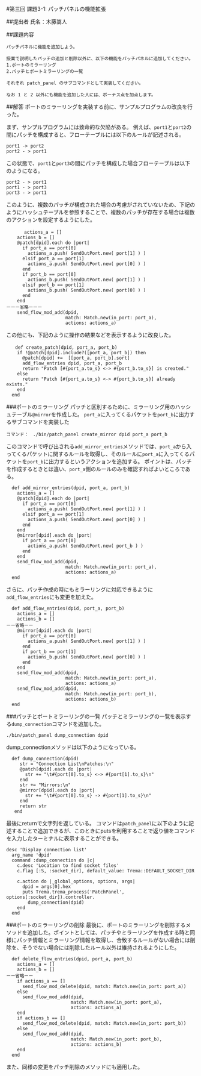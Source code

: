 #第三回 課題3-1: パッチパネルの機能拡張

##提出者
氏名：木藤嵩人

##課題内容
```
パッチパネルに機能を追加しよう。

授業で説明したパッチの追加と削除以外に、以下の機能をパッチパネルに追加してください。
1.ポートのミラーリング
2.パッチとポートミラーリングの一覧

それぞれ patch_panel のサブコマンドとして実装してください。

なお 1 と 2 以外にも機能を追加した人には、ボーナス点を加点します。
```

##解答
ポートのミラーリングを実装する前に、サンプルプログラムの改良を行った。

まず、サンプルプログラムには致命的な欠陥がある。
例えば、`port1`と`port2`の間にパッチを構成すると、フローテーブルには以下のルールが記述される。
```
port1 -> port2
port2 - > port1
```
この状態で、`port1`と`port3`の間にパッチを構成した場合フローテーブルは以下のようになる。
```
port2 - > port1
port1 - > port3
port3 - > port1
```
このように、複数のパッチが構成された場合の考慮がされていないため、下記のようにハッシュテーブルを参照することで、複数のパッチが存在する場合は複数のアクションを設定するようにした。
```
　　　　actions_a = []
    actions_b = []
    @patch[dpid].each do |port|
      if port_a == port[0]
        actions_a.push( SendOutPort.new( port[1] ) )
      elsif port_a == port[1]
        actions_a.push( SendOutPort.new( port[0] ) )
      end
      if port_b == port[0]
        actions_b.push( SendOutPort.new( port[1] ) )
      elsif port_b == port[1]
        actions_b.push( SendOutPort.new( port[0] ) )
      end
    end
ーーー省略ーーー
    send_flow_mod_add(dpid,
                      match: Match.new(in_port: port_a),
                      actions: actions_a)
```


この他にも、下記のように操作の結果などを表示するように改良した。
```
　　def create_patch(dpid, port_a, port_b)
    if !@patch[dpid].include?([port_a, port_b]) then
      @patch[dpid] +=  [[port_a, port_b].sort]
      add_flow_entries dpid, port_a, port_b
      return "Patch [#{port_a.to_s} <-> #{port_b.to_s}] is created."
    else
      return "Patch [#{port_a.to_s} <-> #{port_b.to_s}] already exists."
    end
  end
```

###ポートのミラーリング
パッチと区別するために、ミラーリング用のハッシュテーブル`@mirror`を作成した。
`port_a`に入ってくるパケットを`port_b`に出力するサブコマンドを実装した
```
コマンド：　./bin/patch_panel create_mirror dpid port_a port_b
```
このコマンドで呼び出される`add_mirror_entries`メソッドでは、`port_a`から入ってくるパケットに関するルールを取得し、そのルールに`port_a`に入ってくるパケットを`port_b`に出力するというアクションを追加する。
ポイントは、パッチを作成するときとは違い、`port_a`側のルールのみを確認すればよいところである。

```
  def add_mirror_entries(dpid, port_a, port_b)
    actions_a = []
    @patch[dpid].each do |port|
      if port_a == port[0]
        actions_a.push( SendOutPort.new( port[1] ) )
      elsif port_a == port[1]
        actions_a.push( SendOutPort.new( port[0] ) )
      end
    end
    @mirror[dpid].each do |port|
      if port_a == port[0]
        actions_a.push( SendOutPort.new( port_b ) )
      end
    end
    send_flow_mod_add(dpid,
                      match: Match.new(in_port: port_a),
                      actions: actions_a)
  end
```

さらに、パッチ作成の時にもミラーリングに対応できるように`add_flow_entries`にも変更を加えた。

```
  def add_flow_entries(dpid, port_a, port_b)
    actions_a = []
    actions_b = []
ーー省略ーー
    @mirror[dpid].each do |port|
      if port_a == port[0]
        actions_a.push( SendOutPort.new( port[1] ) )
      end
      if port_b == port[1]
        actions_b.push( SendOutPort.new( port[0] ) )
      end
    end
    send_flow_mod_add(dpid,
                      match: Match.new(in_port: port_a),
                      actions: actions_a)
    send_flow_mod_add(dpid,
                      match: Match.new(in_port: port_b),
                      actions: actions_b)
  end
```

###パッチとポートミラーリングの一覧
パッチとミラーリングの一覧を表示する`dump_connection`コマンドを追加した。
```
./bin/patch_panel dump_connection dpid
```


dump_connectionメソッドは以下のようになっている。
```
  def dump_connection(dpid)
     str = "Connection List\nPatches:\n" 
     @patch[dpid].each do |port|
       str += "\t#{port[0].to_s} <-> #{port[1].to_s}\n" 
     end 
     str += "Mirrors:\n" 
     @mirror[dpid].each do |port|
       str += "\t#{port[0].to_s} -> #{port[1].to_s}\n" 
     end
     return str
   end 
```
最後にreturnで文字列を返している。
コマンドは`patch_panel`に以下のように記述することで追加できるが、このときにputsを利用することで返り値をコマンドを入力したターミナルに表示することができる。
```
desc 'Display connection list'
  arg_name 'dpid'
  command :dump_connection do |c|
    c.desc 'Location to find socket files'
    c.flag [:S, :socket_dir], default_value: Trema::DEFAULT_SOCKET_DIR

    c.action do |_global_options, options, args|
      dpid = args[0].hex
      puts Trema.trema_process('PatchPanel', options[:socket_dir]).controller.
        dump_connection(dpid)
    end
  end
```

###ポートのミラーリングの削除
最後に、ポートのミラーリングを削除するメソッドを追加した。ポイントとしては、パッチやミラーリングを作成する時と同様にパッチ情報とミラーリング情報を取得し、合致するルールがない場合には削除を、そうでない場合には削除したルール以外は維持されるようにした。
```
  def delete_flow_entries(dpid, port_a, port_b)
    actions_a = []
    actions_b = []
ーー省略ーー
    if actions_a == []
      send_flow_mod_delete(dpid, match: Match.new(in_port: port_a))
    else
      send_flow_mod_add(dpid,
                        match: Match.new(in_port: port_a),
                        actions: actions_a)
    end
    if actions_b == []
      send_flow_mod_delete(dpid, match: Match.new(in_port: port_b))
    else
      send_flow_mod_add(dpid,
                        match: Match.new(in_port: port_b),
                        actions: actions_b)
    end
  end
```

また、同様の変更をパッチ削除のメソッドにも適用した。
